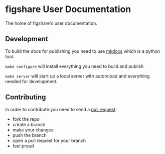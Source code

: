 # figshare User Documentation

The home of figshare's user documentation.

## Development

To build the docs for publishing you need to use [mkdocs](http://www.mkdocs.org/) which is a python tool.

`make configure` will install everything you need to build and publish

`make server` will start up a local server with autoreload and everything needed for development.

## Contributing

In order to contribute you need to send a [pull request](https://help.github.com/articles/using-pull-requests/).

* fork the repo
* create a branch
* make your changes
* push the branch
* open a pull request for your branch
* feel proud
